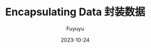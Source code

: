 ---
title: Encapsulating Data 封装数据

order: 3
# 设置作者
author: Fuyuyu
# 设置写作时间
date: 2023-10-24
category:
  - 文章翻译
tag:
  - Programming with Objective-C
  - 进阶学习
footer: 努力努力再努力
# 你可以自定义版权信息
copyright: 文章内容归作者所有，不保证完全正确
comment: true
---